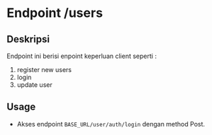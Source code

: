 # Endpoint /users

## Deskripsi

Endpoint ini berisi enpoint keperluan client seperti :
1. register new users
2. login
3. update user
## Usage
- Akses endpoint `BASE_URL/user/auth/login` dengan method Post.

